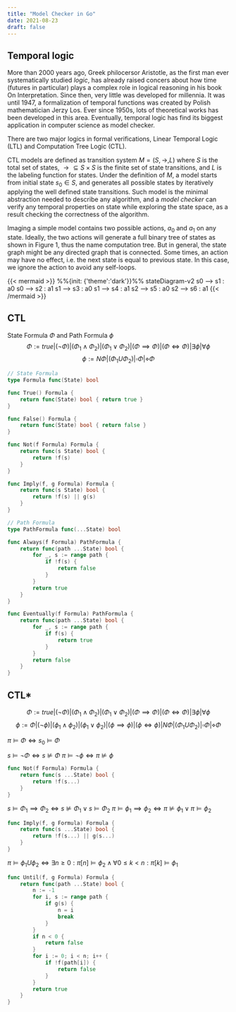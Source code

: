 ```yaml
---
title: "Model Checker in Go"
date: 2021-08-23
draft: false
---
```


## Temporal logic

More than 2000 years ago, Greek philocersor Aristotle, as the first man ever systematically studied _logic_, has already raised concers about how time (futures in particular) plays a complex role in logical reasoning in his book On Interpretation. Since then, very little was developed for millennia. It was until 1947, a formalization of temporal functions was created by Polish mathematician Jerzy Los. Ever since 1950s, lots of theoretical works has been developed in this area. Eventually, temporal logic has find its biggest application in computer science as model checker.

There are two major logics in formal verifications, Linear Temporal Logic (LTL) and Computation Tree Logic (CTL).

CTL models are defined as transition system $M = (S, \to, L)$ where $S$ is the total set of states, $\to \subseteq S \times S$ is the finite set of state transitions, and $L$ is the labeling function for states. Under the definition of $M$, a model starts from initial state $s_0 \in S$, and generates all possible states by iteratively applying the well defined state transitions. Such model is the minimal abstraction needed to describe any algorithm, and a _model checker_ can verify any temporal properties on state while exploring the state space, as a result checking the correctness of the algorithm.

Imaging a simple model contains two possible actions, $a_0$ and $a_1$ on any state. Ideally, the two actions will generate a full binary tree of states as shown in Figure 1, thus the name computation tree. But in general, the state graph might be any directed graph that is connected. Some times, an action may have no effect, i.e. the next state is equal to previous state. In this case, we ignore the action to avoid any self-loops.

{{< mermaid >}}
%%{init: {'theme':'dark'}}%%
stateDiagram-v2
s0 --> s1 : a0
s0 --> s2 : a1
s1 --> s3 : a0
s1 --> s4 : a1
s2 --> s5 : a0
s2 --> s6 : a1
{{< /mermaid >}}

## CTL
State Formula $\Phi$ and Path Formula $\phi$
$$\Phi := true | (\neg \Phi) | (\Phi_1 \land \Phi_2) | (\Phi_1 \lor \Phi_2) | (\Phi \implies \Phi) | (\Phi \iff \Phi) | \exists \phi | \forall \phi$$
$$\phi := N\Phi | (\Phi_1 U \Phi_2) | \square \Phi | \diamond \Phi$$

```go
// State Formula
type Formula func(State) bool

func True() Formula {
    return func(State) bool { return true }
}

func False() Formula {
    return func(State) bool { return false }
}

func Not(f Formula) Formula {
    return func(s State) bool {
        return !f(s)
    }
}

func Imply(f, g Formula) Formula {
    return func(s State) bool {
        return !f(s) || g(s)
    }
}
```

```go
// Path Formula
type PathFormula func(...State) bool

func Always(f Formula) PathFormula {
	return func(path ...State) bool {
		for _, s := range path {
			if !f(s) {
				return false
			}
		}
		return true
	}
}

func Eventually(f Formula) PathFormula {
	return func(path ...State) bool {
		for _, s := range path {
			if f(s) {
				return true
			}
		}
		return false
	}
}
```

## CTL*

$$\Phi := true | (\neg \Phi) | (\Phi_1 \land \Phi_2) | (\Phi_1 \lor \Phi_2) | (\Phi \implies \Phi) | (\Phi \iff \Phi) | \exists \phi | \forall \phi$$
$$\phi := \Phi | (\neg\phi) | (\phi_1 \land \phi_2) | (\phi_1 \lor \phi_2) | (\phi \implies \phi) | (\phi \iff \phi) | N\Phi | (\Phi_1 U \Phi_2) | \square \Phi | \diamond \Phi$$

$\pi \models \Phi \iff s_0 \models \Phi$

$s \models \neg \Phi \iff s \not\models \Phi$
$\pi \models \neg \phi \iff \pi \not\models \phi$

```go
func Not(f Formula) Formula {
    return func(s ...State) bool {
        return !f(s...)
    }
}
```


$s \models \Phi_1 \implies \Phi_2 \iff s \not\models \Phi_1 \lor s \models \Phi_2$
$\pi \models \phi_1 \implies \phi_2 \iff \pi \not\models \phi_1 \lor \pi \models \phi_2$

```go
func Imply(f, g Formula) Formula {
    return func(s ...State) bool {
        return !f(s...) || g(s...)
    }
}
```

$\pi \models \phi_1 U \phi_2 \iff \exists n \geq 0 : \pi[n] \models \phi_2 \land \forall 0 \leq k < n : \pi[k] \models \phi_1$

```go
func Until(f, g Formula) Formula {
    return func(path ...State) bool {
        n := -1
        for i, s := range path {
            if g(s) {
                n = i
                break
            }
        }
        if n < 0 {
            return false
        }
        for i := 0; i < n; i++ {
            if !f(path[i]) {
                return false
            }
        }
        return true
    }
}
```
